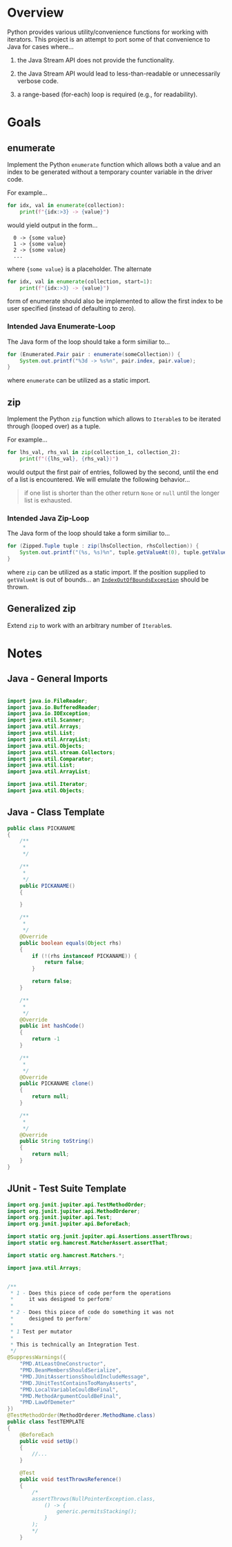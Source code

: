 # Overview

Python provides various utility/convenience functions for working with
iterators. This project is an attempt to port some of that convenience to Java
for cases where...

  1. the Java Stream API does not provide the functionality.

  2. the Java Stream API would lead to less-than-readable or unnecessarily
     verbose code.

  3. a range-based (for-each) loop is required (e.g., for readability).


# Goals

## enumerate

Implement the Python `enumerate` function which allows both a value and an
index to be generated without a temporary counter variable in the driver code.

For example...

```python
for idx, val in enumerate(collection):
    print(f"{idx:>3} -> {value}")
```

would yield output in the form...

```console
  0 -> {some value}
  1 -> {some value}
  2 -> {some value}
  ...
```

where `{some value}` is a placeholder. The alternate

```python
for idx, val in enumerate(collection, start=1):
    print(f"{idx:>3} -> {value}")
```

form of enumerate should also be implemented to allow the first index to be
user specified (instead of defaulting to zero).


### Intended Java Enumerate-Loop

The Java form of the loop should take a form similiar to...

```java
for (Enumerated.Pair pair : enumerate(someCollection)) {
    System.out.printf("%3d -> %s%n", pair.index, pair.value);
}
```

where `enumerate` can be utilized as a static import.


## zip

Implement the Python `zip` function which allows to `Iterable`s to be iterated
through (looped over) as a tuple.

For example...

```python
for lhs_val, rhs_val in zip(collection_1, collection_2):
    print(f"({lhs_val}, {rhs_val})")
```

would output the first pair of entries, followed by the second, until the end
of a list is encountered. We will emulate the following behavior...

> if one list is shorter than the other return `None` or `null` until the
> longer list is exhausted.


### Intended Java Zip-Loop

The Java form of the loop should take a form similiar to...

```java
for (Zipped.Tuple tuple : zip(lhsCollection, rhsCollection)) {
    System.out.printf("(%s, %s)%n", tuple.getValueAt(0), tuple.getValueAt(1));
}
```

where `zip` can be utilized as a static import. If the position supplied to
`getValueAt` is out of bounds... an
[`IndexOutOfBoundsException`](https://docs.oracle.com/en/java/javase/11/docs/api/java.base/java/lang/IndexOutOfBoundsException.html)
should be thrown.


## Generalized zip

Extend `zip` to work with an arbitrary number of `Iterable`s. 


# Notes

## Java - General Imports

```java

import java.io.FileReader;
import java.io.BufferedReader;
import java.io.IOException;
import java.util.Scanner;
import java.util.Arrays;
import java.util.List;
import java.util.ArrayList;
import java.util.Objects;
import java.util.stream.Collectors;
import java.util.Comparator;
import java.util.List;
import java.util.ArrayList;

import java.util.Iterator;
import java.util.Objects;


```

## Java - Class Template

```java
public class PICKANAME
{
    /**
     *
     */

    /**
     *
     */
    public PICKANAME()
    {

    }

    /**
     *
     */
    @Override
    public boolean equals(Object rhs)
    {
        if (!(rhs instanceof PICKANAME)) {
            return false;
        }

        return false;
    }

    /**
     *
     */
    @Override
    public int hashCode()
    {
        return -1
    }

    /**
     *
     */
    @Override
    public PICKANAME clone()
    {
        return null;
    }

    /**
     *
     */
    @Override
    public String toString()
    {
        return null;
    }
}
```


## JUnit - Test Suite Template

```java
import org.junit.jupiter.api.TestMethodOrder;
import org.junit.jupiter.api.MethodOrderer;
import org.junit.jupiter.api.Test;
import org.junit.jupiter.api.BeforeEach;

import static org.junit.jupiter.api.Assertions.assertThrows;
import static org.hamcrest.MatcherAssert.assertThat;

import static org.hamcrest.Matchers.*;

import java.util.Arrays;


/**
 * 1 - Does this piece of code perform the operations
 *     it was designed to perform?
 *
 * 2 - Does this piece of code do something it was not
 *     designed to perform?
 *
 * 1 Test per mutator
 *
 * This is technically an Integration Test.
 */
@SuppressWarnings({
    "PMD.AtLeastOneConstructor",
    "PMD.BeanMembersShouldSerialize",
    "PMD.JUnitAssertionsShouldIncludeMessage",
    "PMD.JUnitTestContainsTooManyAsserts",
    "PMD.LocalVariableCouldBeFinal",
    "PMD.MethodArgumentCouldBeFinal",
    "PMD.LawOfDemeter"
})
@TestMethodOrder(MethodOrderer.MethodName.class)
public class TestTEMPLATE
{
    @BeforeEach
    public void setUp()
    {
        //...
    }

    @Test
    public void testThrowsReference()
    {
        /*
        assertThrows(NullPointerException.class,
            () -> {
                generic.permitsStacking();
            }
        );
        */
    }
```
